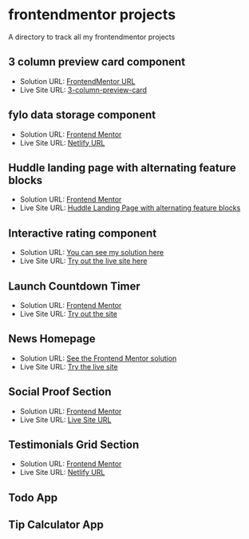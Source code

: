 # frontendmentor projects 
A directory to track all my frontendmentor projects
## 3 column preview card component
- Solution URL: [FrontendMentor URL](https://www.frontendmentor.io/solutions/3column-preview-card-component-QcqW5NEA4x)
- Live Site URL: [3-column-preview-card](https://3-column-preview-card-component-amt.netlify.app/)
## fylo data storage component
- Solution URL: [Frontend Mentor](https://www.frontendmentor.io/solutions/fylo-data-storage-component-fsvC0xYMsu)
- Live Site URL: [Netlify URL](https://fylo-data-storage-component-amt.netlify.app/)
## Huddle landing page with alternating feature blocks
- Solution URL: [Frontend Mentor](https://www.frontendmentor.io/solutions/responsive-huddle-landing-page-gC37_BnXc1)
- Live Site URL: [Huddle Landing Page with alternating feature blocks](https://huddle-landing-alternative.netlify.app/)
## Interactive rating component
- Solution URL: [You can see my solution here](https://www.frontendmentor.io/solutions/interactive-rating-component-T1WlEkzZnp)
- Live Site URL: [Try out the live site here](https://interactive-rating-component-amt.netlify.app/)
## Launch Countdown Timer
- Solution URL: [Frontend Mentor](https://www.frontendmentor.io/solutions/launch-countdown-timer-responsive-kbGVDNYhs3)
- Live Site URL: [Try out the site](https://launch-countdown-timer-amt.netlify.app/)
## News Homepage
- Solution URL: [See the Frontend Mentor solution](https://www.frontendmentor.io/solutions/responsive-news-homepage-SI4EqbOAzj)
- Live Site URL: [Try the live site](https://news-homepage-amt.netlify.app/)
## Social Proof Section
- Solution URL: [Frontend Mentor](https://www.frontendmentor.io/solutions/social-proof-section-K7_63ojNUC)
- Live Site URL: [Live Site URL](https://social-proof-section-amt.netlify.app/)
## Testimonials Grid Section
- Solution URL: [Frontend Mentor](https://www.frontendmentor.io/solutions/testimonials-grid-section-F6ELuamA6S)
- Live Site URL: [Netlify URL](https://testimonials-grid-section-amt.netlify.app/)
## Todo App
## Tip Calculator App
